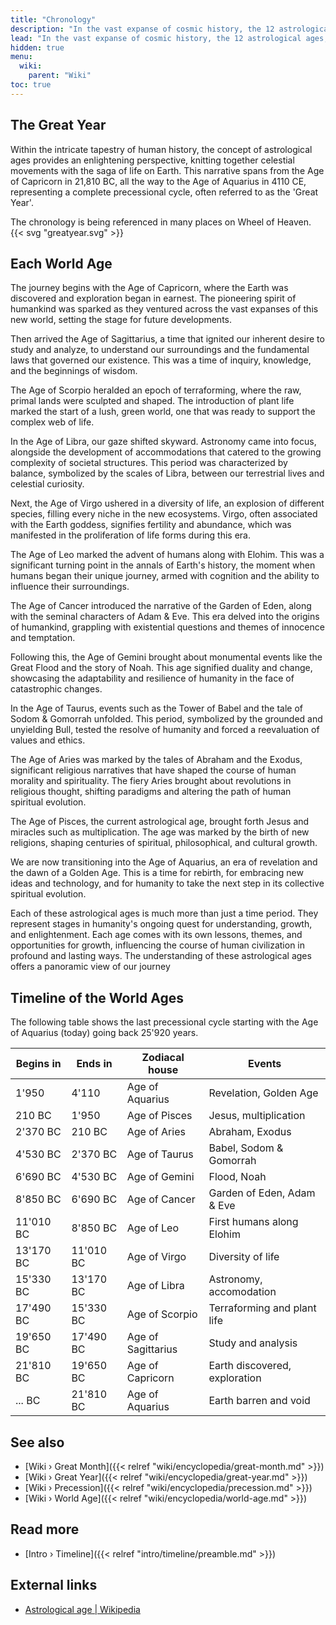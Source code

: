 ```yaml
---
title: "Chronology"
description: "In the vast expanse of cosmic history, the 12 astrological ages, starting with the Age of Capricorn in 21,810 BC and ending with the Age of Aquarius in 4110 CE, provide a fascinating lens to view human civilization. The ages mirror a full precessional cycle, often referred to as a Great Year, a cycle that guides the unfolding of events and evolution of consciousness on Earth. Each age signifies a distinct era, bringing its own themes and lessons. The Age of Capricorn marked the discovery and exploration of Earth. Sagittarius propelled studies and analysis, while Scorpio brought about terraforming and the proliferation of plant life. In the Age of Libra, mankind honed in on astronomy and accommodations, which was succeeded by the Age of Virgo that saw a diversity of life. The Age of Leo witnessed the advent of humans alongside Elohim, followed by the Age of Cancer, marking the era of the Garden of Eden and the tale of Adam & Eve. The subsequent ages each carried significant religious and historical milestones, from the flood in the Age of Gemini, to events like Babel, Sodom & Gomorrah in Taurus, and Abraham and Exodus in Aries. The Age of Pisces observed the advent of Jesus, with miracles such as multiplication, leading to our present Age of Aquarius, symbolizing revelation and the onset of a Golden Age. These ages represent not just periods in time, but a grand cosmic journey that humanity undertakes in its quest for spiritual growth and enlightenment."
lead: "In the vast expanse of cosmic history, the 12 astrological ages, starting with the Age of Capricorn in 21,810 BC and ending with the Age of Aquarius in 4110 CE, provide a fascinating lens to view human civilization. The ages mirror a full precessional cycle, often referred to as a Great Year, a cycle that guides the unfolding of events and evolution of consciousness on Earth. Each age signifies a distinct era, bringing its own themes and lessons. The Age of Capricorn marked the discovery and exploration of Earth. Sagittarius propelled studies and analysis, while Scorpio brought about terraforming and the proliferation of plant life. In the Age of Libra, mankind honed in on astronomy and accommodations, which was succeeded by the Age of Virgo that saw a diversity of life. The Age of Leo witnessed the advent of humans alongside Elohim, followed by the Age of Cancer, marking the era of the Garden of Eden and the tale of Adam & Eve. The subsequent ages each carried significant religious and historical milestones, from the flood in the Age of Gemini, to events like Babel, Sodom & Gomorrah in Taurus, and Abraham and Exodus in Aries. The Age of Pisces observed the advent of Jesus, with miracles such as multiplication, leading to our present Age of Aquarius, symbolizing revelation and the onset of a Golden Age. These ages represent not just periods in time, but a grand cosmic journey that humanity undertakes in its quest for spiritual growth and enlightenment."
hidden: true
menu:
  wiki:
    parent: "Wiki"
toc: true
---
```


## The Great Year

Within the intricate tapestry of human history, the concept of astrological ages provides an enlightening perspective, knitting together celestial movements with the saga of life on Earth. This narrative spans from the Age of Capricorn in 21,810 BC, all the way to the Age of Aquarius in 4110 CE, representing a complete precessional cycle, often referred to as the 'Great Year'.

The chronology is being referenced in many places on Wheel of Heaven. {{< svg "greatyear.svg" >}}

## Each World Age

The journey begins with the Age of Capricorn, where the Earth was discovered and exploration began in earnest. The pioneering spirit of humankind was sparked as they ventured across the vast expanses of this new world, setting the stage for future developments.

Then arrived the Age of Sagittarius, a time that ignited our inherent desire to study and analyze, to understand our surroundings and the fundamental laws that governed our existence. This was a time of inquiry, knowledge, and the beginnings of wisdom.

The Age of Scorpio heralded an epoch of terraforming, where the raw, primal lands were sculpted and shaped. The introduction of plant life marked the start of a lush, green world, one that was ready to support the complex web of life.

In the Age of Libra, our gaze shifted skyward. Astronomy came into focus, alongside the development of accommodations that catered to the growing complexity of societal structures. This period was characterized by balance, symbolized by the scales of Libra, between our terrestrial lives and celestial curiosity.

Next, the Age of Virgo ushered in a diversity of life, an explosion of different species, filling every niche in the new ecosystems. Virgo, often associated with the Earth goddess, signifies fertility and abundance, which was manifested in the proliferation of life forms during this era.

The Age of Leo marked the advent of humans along with Elohim. This was a significant turning point in the annals of Earth's history, the moment when humans began their unique journey, armed with cognition and the ability to influence their surroundings.

The Age of Cancer introduced the narrative of the Garden of Eden, along with the seminal characters of Adam & Eve. This era delved into the origins of humankind, grappling with existential questions and themes of innocence and temptation.

Following this, the Age of Gemini brought about monumental events like the Great Flood and the story of Noah. This age signified duality and change, showcasing the adaptability and resilience of humanity in the face of catastrophic changes.

In the Age of Taurus, events such as the Tower of Babel and the tale of Sodom & Gomorrah unfolded. This period, symbolized by the grounded and unyielding Bull, tested the resolve of humanity and forced a reevaluation of values and ethics.

The Age of Aries was marked by the tales of Abraham and the Exodus, significant religious narratives that have shaped the course of human morality and spirituality. The fiery Aries brought about revolutions in religious thought, shifting paradigms and altering the path of human spiritual evolution.

The Age of Pisces, the current astrological age, brought forth Jesus and miracles such as multiplication. The age was marked by the birth of new religions, shaping centuries of spiritual, philosophical, and cultural growth.

We are now transitioning into the Age of Aquarius, an era of revelation and the dawn of a Golden Age. This is a time for rebirth, for embracing new ideas and technology, and for humanity to take the next step in its collective spiritual evolution.

Each of these astrological ages is much more than just a time period. They represent stages in humanity's ongoing quest for understanding, growth, and enlightenment. Each age comes with its own lessons, themes, and opportunities for growth, influencing the course of human civilization in profound and lasting ways. The understanding of these astrological ages offers a panoramic view of our journey

## Timeline of the World Ages

The following table shows the last precessional cycle starting with the Age of Aquarius (today) going back 25'920 years.

| Begins in | Ends in   | Zodiacal house     | Events                        |
|-----------|-----------|--------------------|-------------------------------|
| 1'950     | 4'110     | Age of Aquarius    | Revelation, Golden Age        |
| 210 BC    | 1'950     | Age of Pisces      | Jesus, multiplication         |
| 2'370 BC  | 210 BC    | Age of Aries       | Abraham, Exodus               |
| 4'530 BC  | 2'370 BC  | Age of Taurus      | Babel, Sodom & Gomorrah       |
| 6'690 BC  | 4'530 BC  | Age of Gemini      | Flood, Noah                   |
| 8'850 BC  | 6'690 BC  | Age of Cancer      | Garden of Eden, Adam & Eve    |
| 11'010 BC | 8'850 BC  | Age of Leo         | First humans along Elohim     |
| 13'170 BC | 11'010 BC | Age of Virgo       | Diversity of life             |
| 15'330 BC | 13'170 BC | Age of Libra       | Astronomy, accomodation       |
| 17'490 BC | 15'330 BC | Age of Scorpio     | Terraforming and plant life   |
| 19'650 BC | 17'490 BC | Age of Sagittarius | Study and analysis            |
| 21'810 BC | 19'650 BC | Age of Capricorn   | Earth discovered, exploration |
| ... BC    | 21'810 BC | Age of Aquarius    | Earth barren and void         |

## See also

- [Wiki › Great Month]({{< relref "wiki/encyclopedia/great-month.md" >}})
- [Wiki › Great Year]({{< relref "wiki/encyclopedia/great-year.md" >}})
- [Wiki › Precession]({{< relref "wiki/encyclopedia/precession.md" >}})
- [Wiki › World Age]({{< relref "wiki/encyclopedia/world-age.md" >}})

## Read more

- [Intro › Timeline]({{< relref "intro/timeline/preamble.md" >}})

## External links

- [Astrological age | Wikipedia](https://en.wikipedia.org/wiki/Astrological_age)
